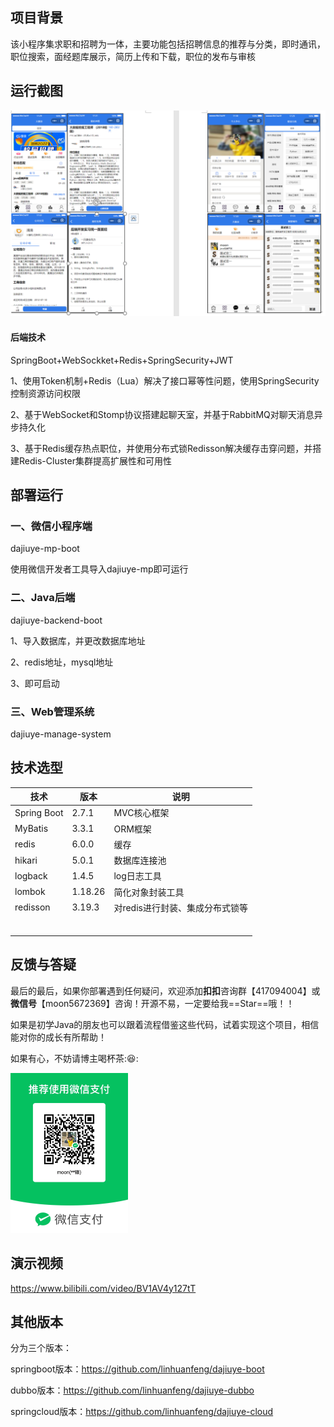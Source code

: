 ## 项目背景
该小程序集求职和招聘为一体，主要功能包括招聘信息的推荐与分类，即时通讯，职位搜索，面经题库展示，简历上传和下载，职位的发布与审核

## 运行截图

![image-20221214153318152](README.assets/image-20221214153318152.png)

#### 后端技术

SpringBoot+WebSockket+Redis+SpringSecurity+JWT 

1、使用Token机制+Redis（Lua）解决了接口幂等性问题，使用SpringSecurity控制资源访问权限 

2、基于WebSocket和Stomp协议搭建起聊天室，并基于RabbitMQ对聊天消息异步持久化

3、基于Redis缓存热点职位，并使用分布式锁Redisson解决缓存击穿问题，并搭建Redis-Cluster集群提高扩展性和可用性

## 部署运行

### 一、微信小程序端

dajiuye-mp-boot

使用微信开发者工具导入dajiuye-mp即可运行

### 二、Java后端

dajiuye-backend-boot

1、导入数据库，并更改数据库地址

2、redis地址，mysql地址

3、即可启动

### 三、Web管理系统

dajiuye-manage-system

## 技术选型

| 技术        | 版本    | 说明                            |
| ----------- | ------- | ------------------------------- |
| Spring Boot | 2.7.1   | MVC核心框架                     |
| MyBatis     | 3.3.1   | ORM框架                         |
| redis       | 6.0.0   | 缓存                            |
| hikari      | 5.0.1   | 数据库连接池                    |
| logback     | 1.4.5   | log日志工具                     |
| lombok      | 1.18.26 | 简化对象封装工具                |
| redisson    | 3.19.3  | 对redis进行封装、集成分布式锁等 |
|             |         |                                 |
|             |         |                                 |
|             |         |                                 |
|             |         |                                 |
|             |         |                                 |
|             |         |                                 |

## 反馈与答疑

最后的最后，如果你部署遇到任何疑问，欢迎添加**扣扣**咨询群【417094004】或**微信号**【moon5672369】咨询！开源不易，一定要给我==Star==哦！！

如果是初学Java的朋友也可以跟着流程借鉴这些代码，试着实现这个项目，相信能对你的成长有所帮助！

如果有心，不妨请博主喝杯茶::laughing::

<img src="README.assets/image-20230618213213750.png" alt="image-20230618213213750" style="zoom:25%;" />



## 演示视频

https://www.bilibili.com/video/BV1AV4y127tT

## 其他版本

分为三个版本：

springboot版本：https://github.com/linhuanfeng/dajiuye-boot

dubbo版本：https://github.com/linhuanfeng/dajiuye-dubbo

springcloud版本：https://github.com/linhuanfeng/dajiuye-cloud

